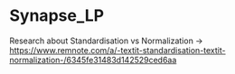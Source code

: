 # Synapse_LP

Research about Standardisation vs Normalization -> https://www.remnote.com/a/-textit-standardisation-textit-normalization-/6345fe31483d142529ced6aa

